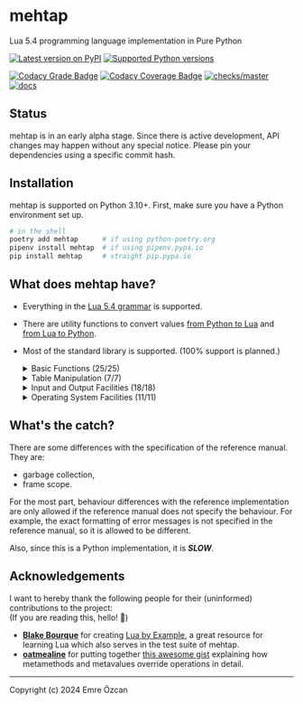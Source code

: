 # mehtap

Lua 5.4 programming language implementation in Pure Python


[![Latest version on PyPI](https://img.shields.io/pypi/v/mehtap)](https://pypi.org/project/mehtap/)
[![Supported Python versions](https://img.shields.io/pypi/pyversions/mehtap)](https://pypi.org/project/mehtap/)

[![Codacy Grade Badge](https://app.codacy.com/project/badge/Grade/c8799d9203354667a97ba39aca2c75f2)](https://app.codacy.com/gh/EmreOzcan/mehtap/dashboard?utm_source=gh&utm_medium=referral&utm_content=&utm_campaign=Badge_grade)
[![Codacy Coverage Badge](https://app.codacy.com/project/badge/Coverage/c8799d9203354667a97ba39aca2c75f2)](https://app.codacy.com/gh/EmreOzcan/mehtap/dashboard?utm_source=gh&utm_medium=referral&utm_content=&utm_campaign=Badge_coverage)
[![checks/master](https://img.shields.io/github/check-runs/emreozcan/mehtap/master?logo=github&label=checks%2Fmaster)](https://github.com/emreozcan/mehtap/actions/workflows/test.yml)
[![docs](https://readthedocs.org/projects/mehtap/badge/?version=latest&style=flat)](https://mehtap.readthedocs.io/en/latest/)

## Status

mehtap is in an early alpha stage. Since there is active development,
API changes may happen without any special notice.
Please pin your dependencies using a specific commit hash.

## Installation

mehtap is supported on Python 3.10+.
First, make sure you have a Python environment set up.

```bash
# in the shell
poetry add mehtap      # if using python-poetry.org
pipenv install mehtap  # if using pipenv.pypa.io
pip install mehtap     # straight pip.pypa.io
```

## What does mehtap have?

* Everything in the [Lua 5.4 grammar](https://lua.org/manual/5.4/manual.html#9)
  is supported.
* There are utility functions to convert values
  [from Python to Lua](https://mehtap.readthedocs.io/en/latest/py2lua.html)
  and
  [from Lua to Python](https://mehtap.readthedocs.io/en/latest/lua2py.html).
* Most of the standard library is supported. (100% support is planned.)

    <details>
    <summary>Basic Functions (25/25)</summary>

    - [x] `assert()`
    - [x] `collectgarbage()` &mdash; Does nothing.
    - [x] `dofile()`
    - [x] `error()`
    - [x] `_G`
    - [x] `getmetatable()`
    - [x] `ipairs()`
    - [x] `load()` &mdash; No binary chunks, no upvalues and no _ENV.
    - [x] `loadfile()` &mdash; see `load()`.
    - [x] `next()`
    - [x] `pairs()`
    - [x] `pcall()`
    - [x] `print()`
    - [x] `rawequal()`
    - [x] `rawget()`
    - [x] `rawlen()`
    - [x] `rawset()`
    - [x] `select()`
    - [x] `setmetatable()`
    - [x] `tonumber()`
    - [x] `tostring()`
    - [x] `type()`
    - [x] `_VERSION`
    - [x] `warn()`
    - [x] `xpcall()`
    </details>

    <details>
    <summary>Table Manipulation (7/7)</summary>
    - [x] table.concat()
    - [x] table.insert()
    - [x] table.move()
    - [x] table.pack()
    - [x] table.remove()
    - [x] table.sort() &mdash; uses bubble sort...
    - [x] table.unpack()
    </details>

    <details>
    <summary>Input and Output Facilities (18/18)</summary>

    - [x] io.close()
    - [x] io.flush()
    - [x] io.input()
    - [x] io.lines()
    - [x] io.open()
    - [x] io.output()
    - [x] io.popen()
    - [x] io.read()
    - [x] io.tmpfile()
    - [x] io.type()
    - [x] io.write()
    - [x] file:close()
    - [x] file:flush()
    - [x] file:lines()
    - [x] file:read()
    - [x] file:seek()
    - [x] file:setvbuf() &mdash; Does nothing.
    - [x] file:write()
    </details>

    <details>
    <summary>Operating System Facilities (11/11)</summary>

    - [x] os.clock()
    - [x] os.date()
    - [x] os.difftime()
    - [x] os.execute()
    - [x] os.exit()
    - [x] os.getenv()
    - [x] os.remove()
    - [x] os.rename()
    - [x] os.setlocale()
    - [x] os.time()
    - [x] os.tmpname()
    </details>

## What's the catch?

There are some differences with the specification of the reference manual.
They are:

- garbage collection,
- frame scope.

For the most part,
behaviour differences with the reference implementation are only allowed if the
reference manual does not specify the behaviour.
For example, the exact formatting of error messages is not specified in the
reference manual, so it is allowed to be different.

Also, since this is a Python implementation, it is ***SLOW***.

## Acknowledgements

I want to hereby thank the following people for their
(uninformed) contributions to the project:<br>
(If you are reading this, hello! 👋)

- **[Blake Bourque]** for creating [Lua by Example], a great resource for learning
  Lua which also serves in the test suite of mehtap.
- **[oatmealine]** for putting together [this awesome gist][gist] explaining how
  metamethods and metavalues override operations in detail.

[Blake Bourque]: https://techplexlabs.com/
[oatmealine]: https://oat.zone/
[Lua by Example]: https://luabyexample.techplexlabs.com/
[gist]: https://gist.github.com/oatmealine/655c9e64599d0f0dd47687c1186de99f

---

Copyright (c) 2024 Emre Özcan
